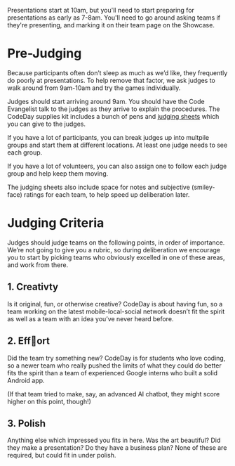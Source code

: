 Presentations start at 10am, but you'll need to start preparing for presentations as early as 7-8am. You'll need to go around asking teams if they're presenting, and marking it on their team page on the Showcase.

# Pre-Judging

Because participants often don’t sleep as much as we’d like, they frequently do poorly at presentations. To help remove that factor, we ask judges to walk around from 9am-10am and try the games individually.

Judges should start arriving around 9am. You should have the Code Evangelist talk to the judges as they arrive to explain the procedures. The CodeDay supplies kit includes a bunch of pens and [judging sheets](http://assets.srnd.org/codeday/judges.pdf) which you can give to the judges.

If you have a lot of participants, you can break judges up into multpile groups and start them at different locations. At least one judge needs to see each group.

If you have a lot of volunteers, you can also assign one to follow each judge group and help keep them moving.

The judging sheets also include space for notes and subjective (smiley-face) ratings for each team, to help speed up deliberation later.

# Judging Criteria

Judges should judge teams on the following points, in order of importance. We’re not going to give you a rubric, so during deliberation we encourage you to start by picking teams who obviously excelled in one of these areas, and work from there.

## 1. Creativty
Is it original, fun, or otherwise creative? CodeDay is about having fun, so a team working on the latest mobile-local-social network doesn’t fit the spirit as well as a team with an idea you’ve never heard before.

## 2. Effort
Did the team try something new? CodeDay is for students who love coding, so a newer team who really pushed the limits of what they could do better fits the spirit than a team of experienced Google interns who built a solid Android app. 

(If that team tried to make, say, an advanced AI chatbot, they might score higher on this point, though!)

## 3. Polish
Anything else which impressed you fits in here. Was the art beautiful? Did they make a presentation? Do they have a business plan? None of these are required, but could fit in under polish.